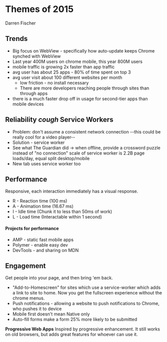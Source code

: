 # Themes of 2015
Darren Fischer

## Trends

  * Big focus on WebView - specifically how auto-update keeps Chrome synched with WebView
  * Last year 400M users on chrome mobile, this year 800M users
  * mobile traffic is growing 2x faster than app traffic
  * avg user has about 25 apps - 80% of time spent on top 3
  * avg user visit about 100 different websites per month
     - low friction - no install necessary
     - There are more developers reaching people through sites than through apps
  * there is a much faster drop off in usage for second-tier apps than mobile devices

## Reliability *cough* Service Workers
 * Problem: don't assume a consistent network connection --this could be really cool for a video player--
 * Solution - service worker
 * See what The Guardian did -> when offline, provide a crossword puzzle instead of "no connection"
scale of service worker is 2.2B page loads/day, equal split desktop/mobile
  * New tab uses service worker too

## Performance
Responsive, each interaction immediately has a visual response.

 * R - Reaction time (100 ms)
 * A - Animation time (16.67 ms)
 * I - Idle time (Chunk it to less than 50ms of work)
 * L - Load time (Interactable within 1 second)

#### Projects for performance

 * AMP - static fast mobile apps
 * Polymer - enable easy dev
 * DevTools - and sharing on MDN

## Engagement
Get people into your page, and then bring 'em back.
 * "Add-to-Homescreen" for sites which use a service-worker which adds a link to site to home. 
 Now you get the fullscreen experience without the chrome menus.
 * Push notifications - allowing a website to push notifications to Chrome, who pushes it to device
 * Mobile first doesn't mean Native only
 * Auto-fill forms make a form 25% more likely to be submitted

**Progressive Web Apps**
Inspired by progressive enhancement. It still works on old browsers, but adds great features for 
whoever can use it.
